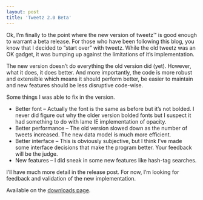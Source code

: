 ```yaml
---
layout: post
title: 'Tweetz 2.0 Beta'
---
```

Ok, I’m finally to the point where the new version of tweetz™ is good enough to warrant a beta release. For those who have been following this blog, you know that I decided to “start over” with tweetz. While the old tweetz was an OK gadget, it was bumping up against the limitations of it’s implementation.

The new version doesn’t do everything the old version did (yet). However, what it does, it does better. And more importantly, the code is more robust and extensible which means it should perform better, be easier to maintain and new features should be less disruptive code-wise.

Some things I was able to fix in the version.

  * Better font – Actually the font is the same as before but it’s not bolded. I never did figure out why the older version bolded fonts but I suspect it had something to do with lame IE implementation of opacity. 
  * Better performance – The old version slowed down as the number of tweets increased. The new data model is much more efficient. 
  * Better interface – This is obviously subjective, but I think I’ve made some interface decisions that make the program better. Your feedback will be the judge. 
  * New features – I did sneak in some new features like hash-tag searches. 

I’ll have much more detail in the release post. For now, I’m looking for feedback and validation of the new implementation.

Available on the [downloads page](/downloads).
